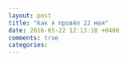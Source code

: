 ```yaml
---
layout: post
title: "Как я провёл 22 мая"
date: 2016-05-22 12:13:18 +0400
comments: true
categories: 
---
```

